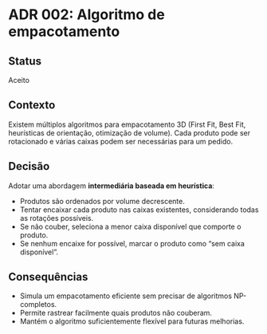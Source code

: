 # ADR 002: Algoritmo de empacotamento

## Status

Aceito

## Contexto

Existem múltiplos algoritmos para empacotamento 3D (First Fit, Best Fit, heurísticas de orientação, otimização de volume). Cada produto pode ser rotacionado e várias caixas podem ser necessárias para um pedido.

## Decisão

Adotar uma abordagem **intermediária baseada em heurística**:

- Produtos são ordenados por volume decrescente.
- Tentar encaixar cada produto nas caixas existentes, considerando todas as rotações possíveis.
- Se não couber, seleciona a menor caixa disponível que comporte o produto.
- Se nenhum encaixe for possível, marcar o produto como “sem caixa disponível”.

## Consequências

- Simula um empacotamento eficiente sem precisar de algoritmos NP-completos.
- Permite rastrear facilmente quais produtos não couberam.
- Mantém o algoritmo suficientemente flexível para futuras melhorias.
